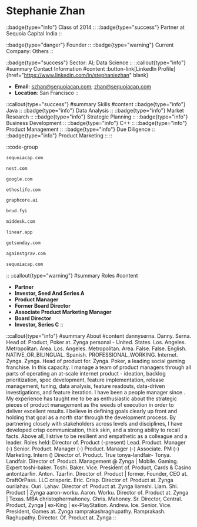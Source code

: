 # Stephanie Zhan
::badge{type="info"}
Class of 2014
::
::badge{type="success"}
Partner at Sequoia Capital India
::

::badge{type="danger"}
Founder
::
::badge{type="warning"}
Current Company: Others
::

::badge{type="success"}
Sector: AI; Data Science
::
::callout{type="info"}
#summary
Contact Information
#content
:button-link[LinkedIn Profile]{href="https://www.linkedin.com/in/stephaniezhan" blank}
- **Email**: szhan@sequoiacap.com; zhan@sequoiacap.com
- **Location**: San Francisco
::

::callout{type="success"}
#summary
Skills
#content
::badge{type="info"}
Java
::
::badge{type="info"}
Data Analysis
::
::badge{type="info"}
Market Research
::
::badge{type="info"}
Strategic Planning
::
::badge{type="info"}
Business Development
::
::badge{type="info"}
C++
::
::badge{type="info"}
Product Management
::
::badge{type="info"}
Due Diligence
::
::badge{type="info"}
Product Marketing
::
::

::code-group
```bash [Sequoia Capital]
sequoiacap.com
```
```bash [Nest Labs]
nest.com
```
```bash [Google]
google.com
```
```bash [Ethos Life]
ethoslife.com
```
```bash [Graphcore]
graphcore.ai
```
```bash [Brud]
brud.fyi
```
```bash [Middesk]
middesk.com
```
```bash [Linear]
linear.app
```
```bash [Sunday]
getsunday.com
```
```bash [Rec Room]
againstgrav.com
```
```bash [Sequoia Capital India]
sequoiacap.com
```
::
::callout{type="warning"}
#summary
Roles
#content
- **Partner**
- **Investor, Seed And Series A**
- **Product Manager**
- **Former Board Director**
- **Associate Product Marketing Manager**
- **Board Director**
- **Investor, Series C**
::

::callout{type="info"}
#summary
About
#content
dannyserna. Danny. Serna. Head of. Product, Poker at. Zynga personal - United. States. Los. Angeles. Metropolitan. Area. Los. Angeles. Metropolitan. Area. False. False. English. NATIVE_OR_BILINGUAL. Spanish. PROFESSIONAL_WORKING. Internet. Zynga. Zynga. Head of product for. Zynga. Poker, a leading social gaming franchise. In this capacity. I manage a team of product managers through all parts of operating an at-scale internet product - ideation, backlog prioritization, spec development, feature implementation, release management, tuning, data analysis, feature readouts, data-driven investigations, and feature iteration. I have been a people manager since . My experience has taught me to be as enthusiastic about the strategic pieces of product management as the weeds of execution in order to deliver excellent results. I believe in defining goals clearly up front and holding that goal as a north star through the development process. By partnering closely with stakeholders across levels and disciplines, I have developed crisp communication, thick skin, and a strong ability to recall facts. Above all, I strive to be resilient and empathetic as a colleague and a leader. Roles held: Director of. Product (-present) Lead. Product. Manager (-) Senior. Product. Manager (-) Product. Manager (-) Associate. PM (-) Marketing. Intern () Director of. Product. True tonya-landfair- Tonya. Landfair. Director of. Product. Management @ Zynga | Mobile. Gaming. Expert toshi-baker. Toshi. Baker. Vice. President of. Product, Cards & Casino antontzarfin. Anton. Tzarfin. Director of. Product | former. Founder, CEO at. DraftOrPass. LLC crisperic. Eric. Crisp. Director of. Product at. Zynga ourilahav. Ouri. Lahav. Director of. Product at. Zynga liamshi. Liam. Shi. Product | Zynga aaron-worku. Aaron. Worku. Director of. Product at. Zynga | Texas. MBA christophermahoney. Chris. Mahoney. Sr. Director, Central. Product, Zynga | ex-King | ex-PlayStation. Andrew. Ice. Senior. Vice. President, Games at. Zynga ramprakashraghupathy. Ramprakash. Raghupathy. Director. Of. Product at. Zynga
::
